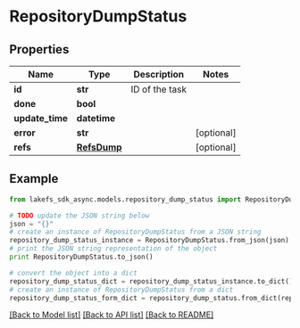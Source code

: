 # RepositoryDumpStatus


## Properties

Name | Type | Description | Notes
------------ | ------------- | ------------- | -------------
**id** | **str** | ID of the task | 
**done** | **bool** |  | 
**update_time** | **datetime** |  | 
**error** | **str** |  | [optional] 
**refs** | [**RefsDump**](RefsDump.md) |  | [optional] 

## Example

```python
from lakefs_sdk_async.models.repository_dump_status import RepositoryDumpStatus

# TODO update the JSON string below
json = "{}"
# create an instance of RepositoryDumpStatus from a JSON string
repository_dump_status_instance = RepositoryDumpStatus.from_json(json)
# print the JSON string representation of the object
print RepositoryDumpStatus.to_json()

# convert the object into a dict
repository_dump_status_dict = repository_dump_status_instance.to_dict()
# create an instance of RepositoryDumpStatus from a dict
repository_dump_status_form_dict = repository_dump_status.from_dict(repository_dump_status_dict)
```
[[Back to Model list]](../README.md#documentation-for-models) [[Back to API list]](../README.md#documentation-for-api-endpoints) [[Back to README]](../README.md)


